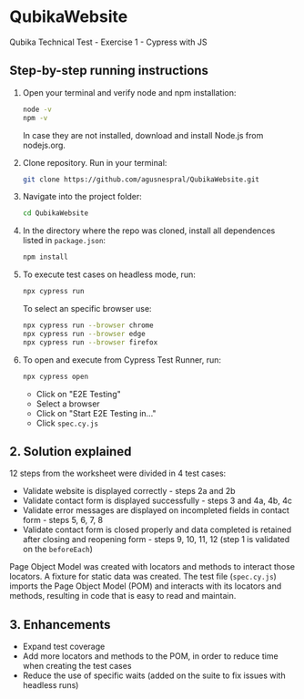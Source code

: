 # QubikaWebsite

Qubika Technical Test - Exercise 1 - Cypress with JS

## Step-by-step running instructions

1.  Open your terminal and verify node and npm installation:
    ```bash
    node -v
    npm -v
    ```
    In case they are not installed, download and install Node.js from nodejs.org.

2.  Clone repository. Run in your terminal:
    ```bash
    git clone https://github.com/agusnespral/QubikaWebsite.git
    ```

3.  Navigate into the project folder:
    ```bash
    cd QubikaWebsite
    ```

4.  In the directory where the repo was cloned, install all dependences listed in `package.json`:
    ```bash
    npm install
    ```

5.  To execute test cases on headless mode, run:
    ```bash
    npx cypress run
    ```
    To select an specific browser use:
    ```bash
    npx cypress run --browser chrome
    npx cypress run --browser edge
    npx cypress run --browser firefox
    ```

6.  To open and execute from Cypress Test Runner, run:
    ```bash
    npx cypress open
    ```
    * Click on "E2E Testing"
    * Select a browser
    * Click on "Start E2E Testing in..."
    * Click `spec.cy.js`

## 2. Solution explained

12 steps from the worksheet were divided in 4 test cases:

* Validate website is displayed correctly - steps 2a and 2b
* Validate contact form is displayed successfully - steps 3 and 4a, 4b, 4c
* Validate error messages are displayed on incompleted fields in contact form - steps 5, 6, 7, 8
* Validate contact form is closed properly and data completed is retained after closing and reopening form - steps 9, 10, 11, 12
    (step 1 is validated on the `beforeEach`)

Page Object Model was created with locators and methods to interact those locators.
A fixture for static data was created.
The test file (`spec.cy.js`) imports the Page Object Model (POM) and interacts with its locators and methods, resulting in code that is easy to read and maintain.

## 3. Enhancements

* Expand test coverage
* Add more locators and methods to the POM, in order to reduce time when creating the test cases
* Reduce the use of specific waits (added on the suite to fix issues with headless runs)
